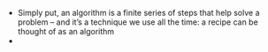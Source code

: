 - Simply put, an algorithm is a finite series of steps that help solve a problem – and it’s a technique we use all the time: a recipe can be thought of as an algorithm
- 
